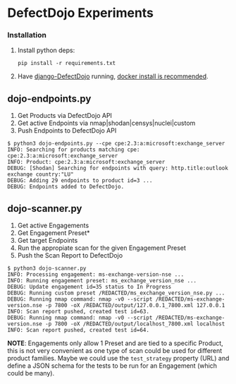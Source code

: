 # DefectDojo Experiments

### Installation
1. Install python deps: 
    ```
    pip install -r requirements.txt
    ```

2. Have [django-DefectDojo](https://github.com/DefectDojo/django-DefectDojo) running, [docker install is recommended](https://github.com/DefectDojo/django-DefectDojo/blob/master/readme-docs/DOCKER.md).


## dojo-endpoints.py
1. Get Products via DefectDojo API
2. Get active Endpoints via nmap|shodan|censys|nuclei|custom
3. Push Endpoints to DefectDojo API

```
$ python3 dojo-endpoints.py --cpe cpe:2.3:a:microsoft:exchange_server
INFO: Searching for products matching cpe: cpe:2.3:a:microsoft:exchange_server
INFO: Product: cpe:2.3:a:microsoft:exchange_server
DEBUG: [Shodan] Searching for endpoints with query: http.title:outlook exchange country:"LU"
DEBUG: Adding 29 endpoints to product id=3 ...
DEBUG: Endpoints added to DefectDojo.
```

## dojo-scanner.py
1. Get active Engagements
2. Get Engagement Preset*
3. Get target Endpoints
4. Run the appropiate scan for the given Engagement Preset
5. Push the Scan Report to DefectDojo

```
$ python3 dojo-scanner.py 
INFO: Processing engagement: ms-exchange-version-nse ...
INFO: Running engagement preset: ms_exchange_version_nse ...
DEBUG: Update engagement id=35 status to In Progress
DEBUG: Running custom preset /REDACTED/ms_exchange_version_nse.py ...
DEBUG: Running nmap command: nmap -v0 --script /REDACTED/ms-exchange-version.nse -p 7800 -oX /REDACTED/output/127.0.0.1_7800.xml 127.0.0.1
INFO: Scan report pushed, created test id=63.
DEBUG: Running nmap command: nmap -v0 --script /REDACTED/ms-exchange-version.nse -p 7800 -oX /REDACTED/output/localhost_7800.xml localhost
INFO: Scan report pushed, created test id=64.
```

**NOTE**: Engagements only allow 1 Preset and are tied to a specific Product, this is not very convenient as one type of scan could be used for different product families. Maybe we could use the `test_strategy` property (URL) and define a JSON schema for the tests to be run for an Engagement (which could be many).
